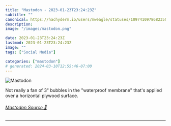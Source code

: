 ```yaml
---
title: "Mastodon - 2023-01-23T23:24:23Z"
subtitle: ""
canonical: https://hachyderm.io/users/mweagle/statuses/109741097868235017
description:
image: "/images/mastodon.png"

date: 2023-01-23T23:24:23Z
lastmod: 2023-01-23T23:24:23Z
image: ""
tags: ["Social Media"]

categories: ["mastodon"]
# generated: 2024-03-10T12:55:46-07:00
---
```

![Mastodon](/images/mastodon.png)

<p>Not really a fan of 3&quot; bubbles in the &quot;waterproof membrane&quot; that&#39;s applied over a horizontal plywood surface.</p>


###### [Mastodon Source 🐘](https://hachyderm.io/@mweagle/109741097868235017)

___
